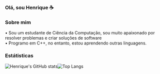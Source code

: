 ### Olá, sou Henrique ☕

### Sobre mim

   • Sou um estudante de Ciência da Computação, sou muito apaixonado por resolver problemas e criar soluções de software    
   • Programo em C++, no entanto, estou aprendendo outras linguagens. 


### Estátisticas

![Henrique's GitHub stats](https://github-readme-stats.vercel.app/api?username=itzhendo&show_icons=true&theme=tokyonight)![Top Langs](https://github-readme-stats.vercel.app/api/top-langs/?username=itzhendo&layout=compact&theme=tokyonight)
